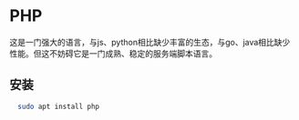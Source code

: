 # PHP

这是一门强大的语言，与js、python相比缺少丰富的生态，与go、java相比缺少性能。但这不妨碍它是一门成熟、稳定的服务端脚本语言。

## 安装

```bash
  sudo apt install php
```
